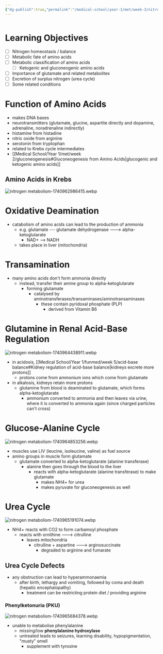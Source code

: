 ```yaml
---
{"dg-publish":true,"permalink":"/medical-school/year-1/met/week-3/nitrogen-metabolism/","tags":["met"],"updated":"2025-03-04T14:49:03.553+00:00"}
---
```


```table-of-contents
```
# Learning Objectives
- [ ] Nitrogen homeostasis / balance
- [ ] Metabolic fate of amino acids
- [ ] Metabolic classification of amino acids
	- [ ] Ketogenic and gluconeogenic amino acids
- [ ] Importance of glutamate and related metabolites
- [ ] Excretion of surplus nitrogen (urea cycle)
- [ ] Some related conditions

# Function of Amino Acids
- makes DNA bases
- neurotransmitters (glutamate, glucine, aspartite directly and dopamine, adrenaline, noradrenaline indirectly)
- histamine from histadine
- nitric oxide from arginine
- serotonin from tryptophan
- related to Krebs cycle intermediates
- [[Medical School/Year 1/met/week 2/gluconeogenesis#Gluconeogenesis from Amino Acids\|glucogenic and ketogenic amino acids]]

## Amino Acids in Krebs
![nitrogen metabolism-1740962986415.webp](/img/user/Medical%20School/Year%201/met/week%203/attachments/nitrogen%20metabolism-1740962986415.webp)

# Oxidative Deamination
- catabolism of amino acids can lead to the production of ammonia
	- e.g. glutamate --- glutamate dehydrogenase ---> alpha-ketoglutarate
		- NAD+ --> NADH
	- takes place in liver (mitochondria)

# Transamination
- many amino acids don't form ammonia directly
	- instead, transfer their amine group to alpha-ketoglutarate
		- forming glutamate
			- catalysed by aminotransferases/transaminases/aminotransaminases
				- these contain pyridoxal phosphate (PLP)
					- derived from Vitamin B6

# Glutamine in Renal Acid-Base Regulation
![nitrogen metabolism-1740964438911.webp](/img/user/Medical%20School/Year%201/met/week%203/attachments/nitrogen%20metabolism-1740964438911.webp)
- in acidosis, [[Medical School/Year 1/funmed/week 5/acid-base balance#Kidney regulation of acid-base balance\|kidneys excrete more protons]]
	- protons come from ammonium ions which come from glutamate
- in alkalosis, kidneys retain more protons
	- glutamine from blood is deaminated to glutamate, which forms alpha-ketoglutarate
		- ammonium converted to ammonia and then leaves via urine, where it is converted to ammonia again (since charged particles can't cross)

# Glucose-Alanine Cycle
![nitrogen metabolism-1740964853256.webp](/img/user/Medical%20School/Year%201/met/week%203/attachments/nitrogen%20metabolism-1740964853256.webp)
- muscles use LIV (leucine, isoleucine, valine) as fuel source
- amino groups in muscle form glutamate
	- glutamate converted to alpha-ketoglutarate (alanine transferase)
		- alanine then goes through the blood to the liver
			- reacts with alpha-ketoglutarate (alanine transferase) to make glutamate
				- makes NH4+ for urea
				- makes pyruvate for gluconeogenesis as well

# Urea Cycle
![nitrogen metabolism-1740965191074.webp](/img/user/Medical%20School/Year%201/met/week%203/attachments/nitrogen%20metabolism-1740965191074.webp)
- NH4+ reacts with CO2 to form carbamoyl phosphate
	- reacts with ornithine ---> citrulline
		- leaves mitochondria
			- citrulline + aspartine ---> arginosuccinate
				- degraded to arginine and fumarate
## Urea Cycle Defects
- any obstruction can lead to hyperammonaemia
	- after birth, lethargy and vomiting, followed by coma and death (hepatic encephalopathy)
		- treatment can be restricting protein diet / providing arginine
### Phenylketonuria (PKU)
![nitrogen metabolism-1740965684378.webp](/img/user/Medical%20School/Year%201/met/week%203/attachments/nitrogen%20metabolism-1740965684378.webp)
- unable to metabolise phenylalanine
	- missing/low **phenylalanine hydroxylase**
	- untreated leads to seizures, learning disability, hypopigmentation, "musty" smell
		- supplement with tyrosine